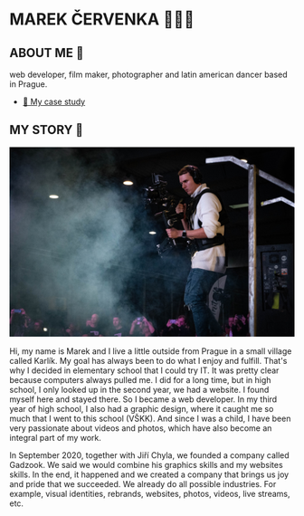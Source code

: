 

# MAREK ČERVENKA 🙋🏻‍♂️

## ABOUT ME 📌

 web developer, film maker, photographer and latin american dancer based in Prague.

- [📝 My case study](docs/CONTRIBUTING.md)

## MY STORY 📌

![Alt text description.](img/DSC02150.jpg)

Hi, my name is Marek and I live a little outside from Prague in a small village called Karlík. My goal has always been to do what I enjoy and fulfill. That's why I decided in elementary school that I could try IT. It was pretty clear because computers always pulled me. I did for a long time, but in high school, I only looked up in the second year, we had a website. I found myself here and stayed there. So I became a web developer. In my third year of high school, I also had a graphic design, where it caught me so much that I went to this school (VŠKK). And since I was a child, I have been very passionate about videos and photos, which have also become an integral part of my work.

In September 2020, together with Jiří Chyla, we founded a company called Gadzook. We said we would combine his graphics skills and my websites skills. In the end, it happened and we created a company that brings us joy and pride that we succeeded. We already do all possible industries. For example, visual identities, rebrands, websites, photos, videos, live streams, etc.

